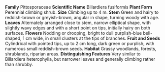  **Family** Pittosporaceae **Scientific Name** Billardiera fusiformis **Plant Form** Perennial climbing shrub. **Size** Climbing up to 4 m. **Stem** Green and hairy to reddish-brown or greyish-brown, angular in shape, turning woody with age. **Leaves** Alternately arranged close to stem, narrow elliptical shape, with slightly wavy edges and with a short point on tips, initially hairy on both surfaces. **Flowers** Nodding or drooping, bright to dull purplish-blue bell-shaped, 1 cm wide, in small clusters at the tips of branches. **Fruit and Seeds** Cylindrical with pointed tips, up to 2 cm long, dark green or purplish, with numerous small reddish-brown seeds. **Habitat** Grassy woodlands, forests, shrublands, riparian areas. **Distinguishing Features** Very similar to Billardiera heterophylla, but narrower leaves and generally climbing rather than shrubby.